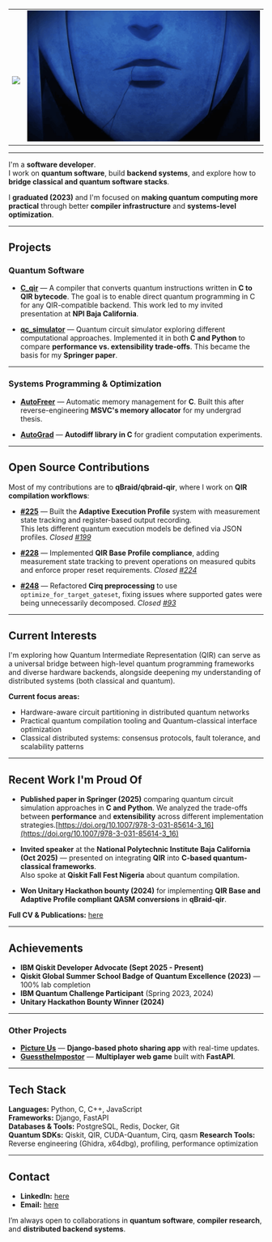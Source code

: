 <table border="0">
 <tr>
    <td>
      <br>
     <p align="center"><img src="https://readme-typing-svg.herokuapp.com/?ont=Righteous&size=35&center=true&vCenter=true&width=500&height=70&duration=4000&lines=Hi+There!+👋;"/>
    <td>
      <img alt="gif" src="./soloo.gif">
   </td>  
 </tr>  
</table>

---

I'm a **software developer**.  
I work on **quantum software**, build **backend systems**, and explore how to **bridge classical and quantum software stacks**.  

I **graduated (2023)** and I'm focused on **making quantum computing more practical** through better **compiler infrastructure** and **systems-level optimization**.

---

## **Projects**

### **Quantum Software**

- [**C_qir**](https://github.com/feelerx/C_qir) — A compiler that converts quantum instructions written in **C to QIR bytecode**. The goal is to enable direct quantum programming in C for any QIR-compatible backend. This work led to my invited presentation at **NPI Baja California**.

- [**qc_simulator**](https://github.com/feelerx/qc_simulator) — Quantum circuit simulator exploring different computational approaches. Implemented it in both **C and Python** to compare **performance vs. extensibility trade-offs**. This became the basis for my **Springer paper**.

---

### **Systems Programming & Optimization**

- [**AutoFreer**](https://github.com/feelerx/autofreer) — Automatic memory management for **C**. Built this after reverse-engineering **MSVC's memory allocator** for my undergrad thesis.

- [**AutoGrad**](https://github.com/feelerx/AutoGrad) — **Autodiff library in C** for gradient computation experiments.

---

## **Open Source Contributions**

Most of my contributions are to **qBraid/qbraid-qir**, where I work on **QIR compilation workflows**:

- [**#225**](https://github.com/qBraid/qbraid-qir/pull/225) — Built the **Adaptive Execution Profile** system with measurement state tracking and register-based output recording.  
  This lets different quantum execution models be defined via JSON profiles. *Closed [#199](https://github.com/qBraid/qbraid-qir/issues/199)*

- [**#228**]() — Implemented **QIR Base Profile compliance**, adding measurement state tracking to prevent operations on measured qubits and enforce proper reset requirements. *Closed [#224](https://github.com/qBraid/qbraid-qir/issues/224)*

- [**#248**](https://github.com/qBraid/qbraid-qir/pull/248) — Refactored **Cirq preprocessing** to use `optimize_for_target_gateset`, fixing issues where supported gates were being unnecessarily decomposed. *Closed [#93](https://github.com/qBraid/qbraid-qir/issues/93)*


---

## **Current Interests**

I'm exploring how Quantum Intermediate Representation (QIR) can serve as a universal bridge between high-level quantum programming frameworks and diverse hardware backends, alongside deepening my understanding of distributed systems (both classical and quantum).

**Current focus areas:**
- Hardware-aware circuit partitioning in distributed quantum networks  
- Practical quantum compilation tooling and Quantum-classical interface optimization
- Classical distributed systems: consensus protocols, fault tolerance, and scalability patterns

---

## **Recent Work I'm Proud Of**

- **Published paper in Springer (2025)** comparing quantum circuit simulation approaches in **C and Python**. We analyzed the trade-offs between **performance** and **extensibility** across different implementation strategies.[https://doi.org/10.1007/978-3-031-85614-3_16](https://doi.org/10.1007/978-3-031-85614-3_16)

- **Invited speaker** at the **National Polytechnic Institute Baja California (Oct 2025)** — presented on integrating **QIR** into **C-based quantum-classical frameworks**.  
  Also spoke at **Qiskit Fall Fest Nigeria** about quantum compilation.

- **Won Unitary Hackathon bounty (2024)** for implementing **QIR Base and Adaptive Profile compliant QASM conversions** in **qBraid-qir**.

**Full CV & Publications:** [here](https://docs.google.com/document/d/1_EUVkdtyLgN1yrfGwTgJq1dJ9SqvSstLvqJtHAiApc0/edit?usp=sharing)

---
## **Achievements**

- **IBM Qiskit Developer Advocate (Sept 2025 - Present)**  
- **Qiskit Global Summer School Badge of Quantum Excellence (2023)** — 100% lab completion  
- **IBM Quantum Challenge Participant** (Spring 2023, 2024)  
- **Unitary Hackathon Bounty Winner (2024)**  
---

### **Other Projects**

- [**Picture Us**](https://picture-us.vercel.app) — **Django-based photo sharing app** with real-time updates.  
- [**GuesstheImpostor**](https://guesstheimpostor.vercel.app) — **Multiplayer web game** built with **FastAPI**.

---

## **Tech Stack**

**Languages:** Python, C, C++, JavaScript  
**Frameworks:** Django, FastAPI  
**Databases & Tools:** PostgreSQL, Redis, Docker, Git  
**Quantum SDKs:** Qiskit, QIR, CUDA-Quantum, Cirq, qasm 
**Research Tools:** Reverse engineering (Ghidra, x64dbg), profiling, performance optimization  

---

## **Contact**

- **LinkedIn:** [here](https://www.linkedin.com/in/paul-onoja-9035a0220/)  
- **Email:** [here](mailto:onojaopaul@gmail.com)  

I’m always open to collaborations in **quantum software**, **compiler research**, and **distributed backend systems**.


